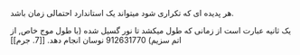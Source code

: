 هر پدیده ای که تکراری شود میتواند یک استاندارد احتمالی زمان باشد.

یک ثانیه عبارت است از زمانی که طول میکشد تا نور گسیل شده (با طول موج خاص, از اتم سزیم) 912631770 نوسان انجام دهد.
[[7. جرم]]